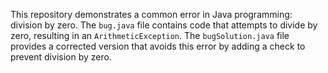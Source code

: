 This repository demonstrates a common error in Java programming: division by zero. The `bug.java` file contains code that attempts to divide by zero, resulting in an `ArithmeticException`. The `bugSolution.java` file provides a corrected version that avoids this error by adding a check to prevent division by zero.